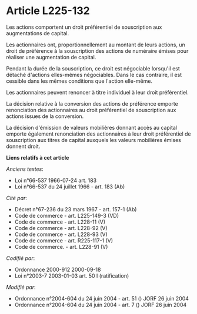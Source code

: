 # Article L225-132

Les actions comportent un droit préférentiel de souscription aux augmentations de capital.

Les actionnaires ont, proportionnellement au montant de leurs actions, un droit de préférence à la souscription des actions
de numéraire émises pour réaliser une augmentation de capital.

Pendant la durée de la souscription, ce droit est négociable lorsqu'il est détaché d'actions elles-mêmes négociables. Dans le
cas contraire, il est cessible dans les mêmes conditions que l'action elle-même.

Les actionnaires peuvent renoncer à titre individuel à leur droit préférentiel.

La décision relative à la conversion des actions de préférence emporte renonciation des actionnaires au droit préférentiel de
souscription aux actions issues de la conversion.

La décision d'émission de valeurs mobilières donnant accès au capital emporte également renonciation des actionnaires à leur
droit préférentiel de souscription aux titres de capital auxquels les valeurs mobilières émises donnent droit.

**Liens relatifs à cet article**

_Anciens textes_:

  - Loi n°66-537 1966-07-24 art. 183
  - Loi n°66-537 du 24 juillet 1966 - art. 183 (Ab)

_Cité par_:

  - Décret n°67-236 du 23 mars 1967 - art. 157-1 (Ab)
  - Code de commerce - art. L225-149-3 (VD)
  - Code de commerce - art. L228-11 (V)
  - Code de commerce - art. L228-92 (V)
  - Code de commerce - art. L228-93 (V)
  - Code de commerce - art. R225-117-1 (V)
  - Code de commerce. - art. L228-91 (V)

_Codifié par_:

  - Ordonnance 2000-912 2000-09-18
  - Loi n°2003-7 2003-01-03 art. 50 I (ratification)

_Modifié par_:

  - Ordonnance n°2004-604 du 24 juin 2004 - art. 51 () JORF 26 juin 2004
  - Ordonnance n°2004-604 du 24 juin 2004 - art. 7 () JORF 26 juin 2004
